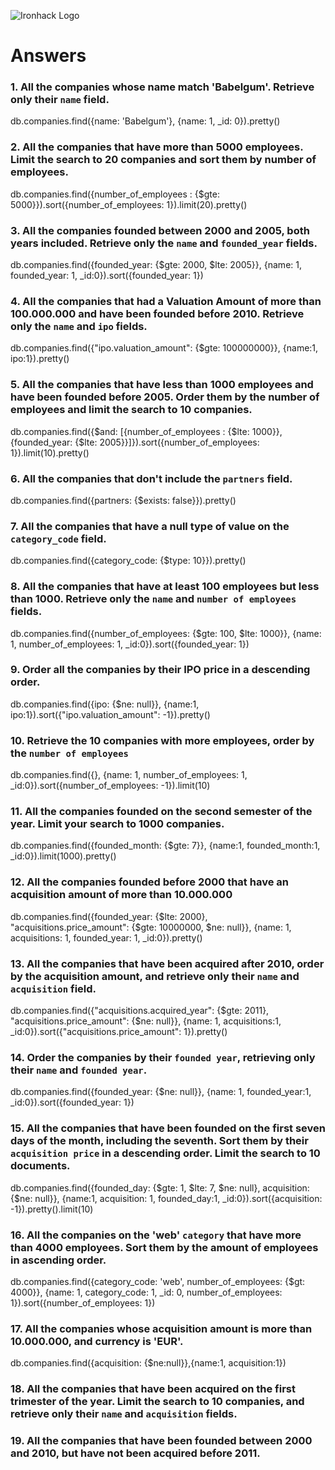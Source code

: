 ![Ironhack Logo](https://i.imgur.com/1QgrNNw.png)

# Answers

### 1. All the companies whose name match 'Babelgum'. Retrieve only their `name` field.

db.companies.find({name: 'Babelgum'}, {name: 1, _id: 0}).pretty()

### 2. All the companies that have more than 5000 employees. Limit the search to 20 companies and sort them by **number of employees**.

db.companies.find({number_of_employees : {$gte: 5000}}).sort({number_of_employees: 1}).limit(20).pretty()

### 3. All the companies founded between 2000 and 2005, both years included. Retrieve only the `name` and `founded_year` fields.

db.companies.find({founded_year: {$gte: 2000, $lte: 2005}}, {name: 1, founded_year: 1, _id:0}).sort({founded_year: 1})

### 4. All the companies that had a Valuation Amount of more than 100.000.000 and have been founded before 2010. Retrieve only the `name` and `ipo` fields.

db.companies.find({"ipo.valuation_amount": {$gte: 100000000}}, {name:1, ipo:1}).pretty()

### 5. All the companies that have less than 1000 employees and have been founded before 2005. Order them by the number of employees and limit the search to 10 companies.

db.companies.find({$and: [{number_of_employees : {$lte: 1000}}, {founded_year: {$lte: 2005}}]}).sort({number_of_employees: 1}).limit(10).pretty()

### 6. All the companies that don't include the `partners` field.

db.companies.find({partners: {$exists: false}}).pretty()

### 7. All the companies that have a null type of value on the `category_code` field.


db.companies.find({category_code: {$type: 10}}).pretty()


### 8. All the companies that have at least 100 employees but less than 1000. Retrieve only the `name` and `number of employees` fields.

db.companies.find({number_of_employees: {$gte: 100, $lte: 1000}}, {name: 1, number_of_employees: 1, _id:0}).sort({founded_year: 1})

### 9. Order all the companies by their IPO price in a descending order.

db.companies.find({ipo: {$ne: null}}, {name:1, ipo:1}).sort({"ipo.valuation_amount": -1}).pretty()

### 10. Retrieve the 10 companies with more employees, order by the `number of employees`

db.companies.find({}, {name: 1, number_of_employees: 1, _id:0}).sort({number_of_employees: -1}).limit(10)

### 11. All the companies founded on the second semester of the year. Limit your search to 1000 companies.

db.companies.find({founded_month: {$gte: 7}}, {name:1, founded_month:1, _id:0}).limit(1000).pretty()

### 12. All the companies founded before 2000 that have an acquisition amount of more than 10.000.000

db.companies.find({founded_year: {$lte: 2000}, "acquisitions.price_amount": {$gte: 10000000, $ne: null}}, {name: 1, acquisitions: 1, founded_year: 1, _id:0}).pretty()

### 13. All the companies that have been acquired after 2010, order by the acquisition amount, and retrieve only their `name` and `acquisition` field.

db.companies.find({"acquisitions.acquired_year": {$gte: 2011}, "acquisitions.price_amount": {$ne: null}}, {name: 1, acquisitions:1, _id:0}).sort({"acquisitions.price_amount": 1}).pretty()


### 14. Order the companies by their `founded year`, retrieving only their `name` and `founded year`.

db.companies.find({founded_year: {$ne: null}}, {name: 1, founded_year:1, _id:0}).sort({founded_year: 1})

### 15. All the companies that have been founded on the first seven days of the month, including the seventh. Sort them by their `acquisition price` in a descending order. Limit the search to 10 documents.

db.companies.find({founded_day: {$gte: 1, $lte: 7, $ne: null}, acquisition: {$ne: null}}, {name:1, acquisition: 1, founded_day:1, _id:0}).sort({acquisition: -1}).pretty().limit(10)

### 16. All the companies on the 'web' `category` that have more than 4000 employees. Sort them by the amount of employees in ascending order.

db.companies.find({category_code: 'web', number_of_employees: {$gt: 4000}}, {name: 1, category_code: 1, _id: 0, number_of_employees: 1}).sort({number_of_employees: 1})

### 17. All the companies whose acquisition amount is more than 10.000.000, and currency is 'EUR'.

<!-- WIP -->
db.companies.find({acquisition: {$ne:null}},{name:1, acquisition:1})

### 18. All the companies that have been acquired on the first trimester of the year. Limit the search to 10 companies, and retrieve only their `name` and `acquisition` fields.

<!-- Your Code Goes Here -->

### 19. All the companies that have been founded between 2000 and 2010, but have not been acquired before 2011.

<!-- Your Code Goes Here -->
